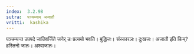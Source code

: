```yaml
---
index:  3.2.98
sutra:  पञ्चम्याम् अजातौ
vritti:  kashika 
---
```


पञ्चम्यन्त उपपदे जातिवर्जिते जनेर् डः प्रत्ययो भवति। बुद्धिजः। संस्कारञः। दुःखजः। अजातौ इति किम्? हस्तिनो जातः। अश्वाजातः।

